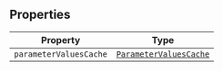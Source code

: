 ## Properties

| Property                                                 | Type                                              |
| -------------------------------------------------------- | ------------------------------------------------- |
| <a id="parametervaluescache"></a> `parameterValuesCache` | [`ParameterValuesCache`](ParameterValuesCache.md) |
